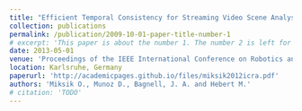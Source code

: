 ```yaml
---
title: "Efficient Temporal Consistency for Streaming Video Scene Analysis"
collection: publications
permalink: /publication/2009-10-01-paper-title-number-1
# excerpt: 'This paper is about the number 1. The number 2 is left for future work.'
date: 2013-05-01
venue: 'Proceedings of the IEEE International Conference on Robotics and Automation (ICRA)'
location: Karlsruhe, Germany
paperurl: 'http://academicpages.github.io/files/miksik2012icra.pdf'
authors: 'Miksik O., Munoz D., Bagnell, J. A. and Hebert M.'
# citation: 'TODO'
---
```

